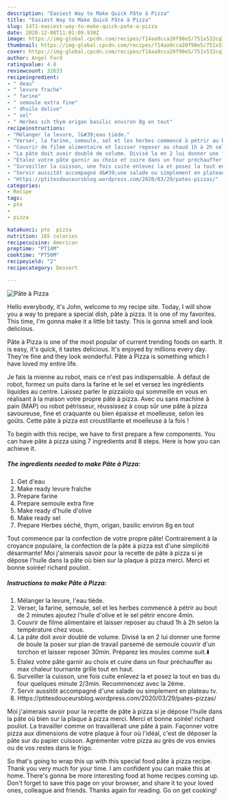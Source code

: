 ```yaml
---
description: "Easiest Way to Make Quick Pâte à Pizza"
title: "Easiest Way to Make Quick Pâte à Pizza"
slug: 1471-easiest-way-to-make-quick-pate-a-pizza
date: 2020-12-08T11:01:09.930Z
image: https://img-global.cpcdn.com/recipes/f14aa9cca20f98e5/751x532cq70/pate-a-pizza-photo-principale-de-la-recette.jpg
thumbnail: https://img-global.cpcdn.com/recipes/f14aa9cca20f98e5/751x532cq70/pate-a-pizza-photo-principale-de-la-recette.jpg
cover: https://img-global.cpcdn.com/recipes/f14aa9cca20f98e5/751x532cq70/pate-a-pizza-photo-principale-de-la-recette.jpg
author: Angel Ford
ratingvalue: 4.8
reviewcount: 32633
recipeingredient:
- " deau"
- " levure frache"
- " farine"
- " semoule extra fine"
- " dhuile dolive"
- " sel"
- " Herbes sch thym origan basilic environ 8g en tout"
recipeinstructions:
- "Mélanger la levure, l&#39;eau tiède."
- "Verser, la farine, semoule, sel et les herbes commencé à pétrir au bout de 2 minutes ajoutez l&#39;huile d&#39;olive et le sel pétrir encore 4min."
- "Couvrir de filme alimentaire et laisser reposer au chaud 1h à 2h selon la température chez vous."
- "La pâte doit avoir doublé de volume. Divisé la en 2 lui donner une forme de boule la poser sur plan de travail parsemé de semoule couvrir d&#39;un torchon et laisser reposer 30min. Préparez les moules comme suit.⬇️"
- "Étalez votre pâte garnir au choix et cuire dans un four préchauffer au max chaleur tournante grille tout en haut."
- "Surveiller la cuisson, une fois cuite enlevez la et posez la tout en bas du four quelques minute 2/3min. Recommencez avec la 2ème."
- "Servir aussitôt accompagné d&#39;une salade ou simplement en plateau tv."
- "Https://ptitesdouceursblog.wordpress.com/2020/03/29/pates-pizzas/"
categories:
- Recipe
tags:
- pte
- 
- pizza

katakunci: pte  pizza 
nutrition: 165 calories
recipecuisine: American
preptime: "PT14M"
cooktime: "PT50M"
recipeyield: "2"
recipecategory: Dessert

---
```



![Pâte à Pizza](https://img-global.cpcdn.com/recipes/f14aa9cca20f98e5/751x532cq70/pate-a-pizza-photo-principale-de-la-recette.jpg)

Hello everybody, it's John, welcome to my recipe site. Today, I will show you a way to prepare a special dish, pâte à pizza. It is one of my favorites. This time, I'm gonna make it a little bit tasty. This is gonna smell and look delicious.

Pâte à Pizza is one of the most popular of current trending foods on earth. It is easy, it's quick, it tastes delicious. It's enjoyed by millions every day. They're fine and they look wonderful. Pâte à Pizza is something which I have loved my entire life.

Je fais la mienne au robot, mais ce n&#39;est pas indispensable. À défaut de robot, formez un puits dans la farine et le sel et versez les ingrédients liquides au centre. Laissez parler le pizzaïolo qui sommeille en vous en réalisant à la maison votre propre pâte à pizza. Avec ou sans machine à pain (MAP) ou robot pétrisseur, réussissez à coup sûr une pâte à pizza savoureuse, fine et craquante ou bien épaisse et moelleuse, selon les goûts. Cette pâte à pizza est croustillante et moelleuse à la fois !


To begin with this recipe, we have to first prepare a few components. You can have pâte à pizza using 7 ingredients and 8 steps. Here is how you can achieve it.

<!--inarticleads1-->

##### The ingredients needed to make Pâte à Pizza:

1. Get  d&#39;eau
1. Make ready  levure fraîche
1. Prepare  farine
1. Prepare  semoule extra fine
1. Make ready  d&#39;huile d&#39;olive
1. Make ready  sel
1. Prepare  Herbes séché, thym, origan, basilic environ 8g en tout


Tout commence par la confection de votre propre pâte! Contrairement à la croyance populaire, la confection de la pâte à pizza est d&#39;une simplicité désarmante! Moi j&#39;aimerais savoir pour la recette de pâte à pizza si je dépose l&#39;huile dans la pâte où bien sur la plaque à pizza merci. Merci et bonne soirée! richard pouliot. 

<!--inarticleads2-->

##### Instructions to make Pâte à Pizza:

1. Mélanger la levure, l&#39;eau tiède.
1. Verser, la farine, semoule, sel et les herbes commencé à pétrir au bout de 2 minutes ajoutez l&#39;huile d&#39;olive et le sel pétrir encore 4min.
1. Couvrir de filme alimentaire et laisser reposer au chaud 1h à 2h selon la température chez vous.
1. La pâte doit avoir doublé de volume. Divisé la en 2 lui donner une forme de boule la poser sur plan de travail parsemé de semoule couvrir d&#39;un torchon et laisser reposer 30min. Préparez les moules comme suit.⬇️
1. Étalez votre pâte garnir au choix et cuire dans un four préchauffer au max chaleur tournante grille tout en haut.
1. Surveiller la cuisson, une fois cuite enlevez la et posez la tout en bas du four quelques minute 2/3min. Recommencez avec la 2ème.
1. Servir aussitôt accompagné d&#39;une salade ou simplement en plateau tv.
1. Https://ptitesdouceursblog.wordpress.com/2020/03/29/pates-pizzas/


Moi j&#39;aimerais savoir pour la recette de pâte à pizza si je dépose l&#39;huile dans la pâte où bien sur la plaque à pizza merci. Merci et bonne soirée! richard pouliot. La travailler comme on travaillerait une pâte à pain. Façonner votre pizza aux dimensions de votre plaque à four où l&#39;idéal, c&#39;est de déposer la pâte sur du papier cuisson. Agrémenter votre pizza au grès de vos envies ou de vos restes dans le frigo. 

So that's going to wrap this up with this special food pâte à pizza recipe. Thank you very much for your time. I am confident you can make this at home. There's gonna be more interesting food at home recipes coming up. Don't forget to save this page on your browser, and share it to your loved ones, colleague and friends. Thanks again for reading. Go on get cooking!
